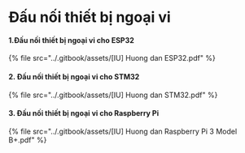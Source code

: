 # Đấu nối thiết bị ngoại vi

#### 1.Đấu nối thiết bị ngoại vi cho ESP32

{% file src="../.gitbook/assets/[IU] Huong dan ESP32.pdf" %}

#### 2. Đấu nối thiết bị ngoại vi cho STM32

{% file src="../.gitbook/assets/[IU] Huong dan STM32.pdf" %}

#### 3. Đấu nối thiết bị ngoại vi cho Raspberry Pi

{% file src="../.gitbook/assets/[IU] Huong dan Raspberry Pi 3 Model B+.pdf" %}
